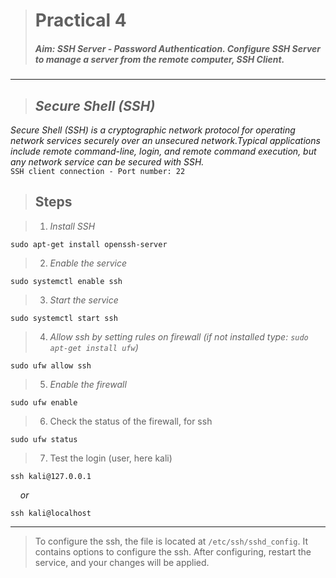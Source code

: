 > # **Practical 4**
> ##### Aim: SSH Server - Password Authentication. Configure SSH Server to manage a server from the remote computer, SSH Client.
---

> ## *Secure Shell (SSH)*   
*Secure Shell (SSH) is a cryptographic network protocol for operating network services securely over an unsecured network.Typical applications include remote 
command-line, login, and remote command execution, but any network service can be secured with SSH.*  
`SSH client connection - Port number: 22`

> ## Steps

> 1. *Install SSH*
```
sudo apt-get install openssh-server
```

> 2. *Enable the service*
```
sudo systemctl enable ssh
```

> 3. *Start the service*
```
sudo systemctl start ssh
```

> 4. *Allow ssh by setting rules on firewall (if not installed type: `sudo apt-get install ufw`)*
```
sudo ufw allow ssh
```

> 5. *Enable the firewall*
```
sudo ufw enable
```

> 6. Check the status of the firewall, for ssh
```
sudo ufw status
```

> 7. Test the login (user, here kali)
```
ssh kali@127.0.0.1
```
&nbsp;&nbsp;&nbsp;&nbsp;_or_
```
ssh kali@localhost
```

---
> To configure the ssh, the file is located at `/etc/ssh/sshd_config`. It contains options to configure the ssh. 
After configuring, restart the service, and your changes will be applied.
